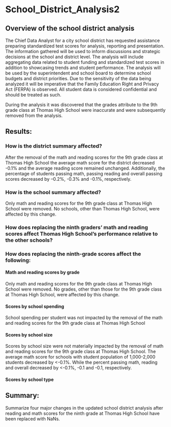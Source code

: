 # School_District_Analysis2

## Overview of the school district analysis

The Chief Data Analyst for a city school district has requested assistance preparing standardized test scores for analysis, reporting and presentation. The information gathered will be used to inform discussions and strategic decisions at the school and district level. The analysis will include aggregating data related to student funding and standardized test scores in addition to showcasing trends and student performance. The analysis will be used by the superintendent and school board to determine school budgets and district priorities. Due to the sensitivity of the data being analyzed it will be imperative that the Family Education Right and Privacy Act (FERPA) is observed. All student data is considered confidential and should be treated as such.

During the analysis it was discovered that the grades attribute to the 9th grade class at Thomas High School were inaccurate and were subsequently removed from the analysis.

## Results: 

### How is the district summary affected?
After the removal of the math and reading scores for the 9th grade class at Thomas High School the average math score for the district decreased -0.1% and the average reading score remained unchanged. Additionally, the percentage of students passing math, passing reading and overall passing scores decreased by –0.2%, -0.3% and -0.1%, respectively. 

### How is the school summary affected?
Only math and reading scores for the 9th grade class at Thomas High School were removed. No schools, other than Thomas High School, were affected by this change. 

### How does replacing the ninth graders’ math and reading scores affect Thomas High School’s performance relative to the other schools?


### How does replacing the ninth-grade scores affect the following:
#### Math and reading scores by grade
Only math and reading scores for the 9th grade class at Thomas High School were removed. No grades, other than those for the 9th grade class at Thomas High School, were affected by this change. 

#### Scores by school spending
School spending per student was not impacted by the removal of the math and reading scores for the 9th grade class at Thomas High School

#### Scores by school size
Scores by school size were not materially impacted by the removal of math and reading scores for the 9th grade class at Thomas High School. The average math score for schools with student population of 1,000-2,000 students decreased by <-0.1%. While the percent passing math, reading and overall decreased by <-0.1%, -0.1 and -0.1, respectively.

#### Scores by school type

## Summary: 

Summarize four major changes in the updated school district analysis after reading and math scores for the ninth grade at Thomas High School have been replaced with NaNs.
